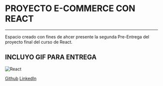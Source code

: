 # PROYECTO E-COMMERCE CON REACT
---

Espacio creado con fines de ahcer presente la segunda Pre-Entrega del proyecto final del curso de React.

## INCLUYO GIF PARA ENTREGA
![React](https://user-images.githubusercontent.com/116033380/223582116-121ee3b8-39f9-4041-8181-00be009f7cbb.gif)


[Github](https://github.com/EmiMoreno17)
[LinkedIn](https://www.linkedin.com/in/emiliano-moreno-89551a237/)
